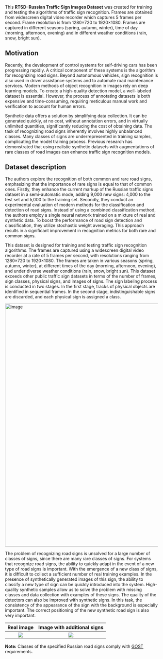 This **RTSD: Russian Traffic Sign Images Dataset** was created for training and testing the algorithms of traffic sign recognition. Frames are obtained from widescreen digital video recorder which captures 5 frames per second. Frame resolution is from 1280×720 to 1920×1080. Frames are captured in different seasons (spring, autumn, winter), time of day (morning, afternoon, evening) and in different weather conditions (rain, snow, bright sun).

## Motivation

Recently, the development of control systems for self-driving cars has been progressing rapidly. A critical component of these systems is the algorithm for recognizing road signs. Beyond autonomous vehicles, sign recognition is also used in driver assistance systems and to automate road maintenance services. Modern methods of object recognition in images rely on deep learning models. To create a high-quality detection model, a well-labeled dataset is essential. However, the process of annotating datasets is both expensive and time-consuming, requiring meticulous manual work and verification to account for human errors.

Synthetic data offers a solution by simplifying data collection. It can be generated quickly, at no cost, without annotation errors, and in virtually unlimited quantities, significantly reducing the cost of obtaining data. The task of recognizing road signs inherently involves highly unbalanced classes. Many classes of signs are underrepresented in training samples, complicating the model training process. Previous research has demonstrated that using realistic synthetic datasets with augmentations of rare classes of road images can enhance traffic sign recognition models.

## Dataset description

The authors explore the recognition of both common and rare road signs, emphasizing that the importance of rare signs is equal to that of common ones. Firstly, they enhance the current markup of the Russian traffic signs dataset in a semi-automatic mode, adding 9,000 new signs: 4,000 to the test set and 5,000 to the training set. Secondly, they conduct an experimental evaluation of modern methods for the classification and detection of road signs. Instead of using a combined classification method, the authors employ a single neural network trained on a mixture of real and synthetic data. To boost the performance of road sign detection and classification, they utilize stochastic weight averaging. This approach results in a significant improvement in recognition metrics for both rare and common signs.

This dataset is designed for training and testing traffic sign recognition algorithms. The frames are captured using a widescreen digital video recorder at a rate of 5 frames per second, with resolutions ranging from 1280×720 to 1920×1080. The frames are taken in various seasons (spring, autumn, winter), at different times of the day (morning, afternoon, evening), and under diverse weather conditions (rain, snow, bright sun). This dataset exceeds other public traffic sign datasets in terms of the number of frames, sign classes, physical signs, and images of signs. The sign labeling process is conducted in two stages. In the first stage, tracks of physical objects are identified in sequential frames. In the second stage, indistinguishable signs are discarded, and each physical sign is assigned a class.

<img src="https://github.com/dataset-ninja/russian-traffic-sign/assets/120389559/028372a1-519a-4359-8995-b9e5973ab415" alt="image" width="800">

The problem of recognizing road signs is unsolved for a large number of classes of signs, since there are many rare classes of signs. For systems that recognize road signs, the ability to quickly adapt in the event of a new type of road signs is important. With the emergence of a new class of signs, it is difficult to collect a sufficient number of real training examples. In the presence of synthetically generated images of this sign, the ability to classify a new type of sign can be quickly introduced into the system. High-quality synthetic samples allow us to solve the problem with missing classes and data collection with examples of these signs. The quality of the detectors can also be improved with synthetic signs. In this task, the consistency of the appearance of the sign with the background is especially important. The correct positioning of the new synthetic road sign is also very important.

|                                                    Real image                                                    |                                           Image with additional signs                                            |
| :--------------------------------------------------------------------------------------------------------------: | :--------------------------------------------------------------------------------------------------------------: |
| ![](https://github.com/dataset-ninja/russian-traffic-sign/assets/120389559/1b40435c-9008-4f6a-86df-33efc33bbee6) | ![](https://github.com/dataset-ninja/russian-traffic-sign/assets/120389559/2e9e2bce-a42f-4efa-98bf-907ee952cdfb) |

**Note:** Сlasses of the specified Russian road signs comply with [GOST](http://www.nppskmost.ru/files/GOST_P_52290_2004_1.pdf) requirements.
